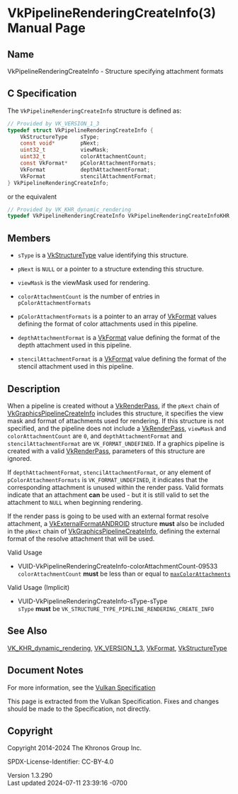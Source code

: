 # VkPipelineRenderingCreateInfo(3) Manual Page

## Name

VkPipelineRenderingCreateInfo - Structure specifying attachment formats



## <a href="#_c_specification" class="anchor"></a>C Specification

The `VkPipelineRenderingCreateInfo` structure is defined as:

``` c
// Provided by VK_VERSION_1_3
typedef struct VkPipelineRenderingCreateInfo {
    VkStructureType    sType;
    const void*        pNext;
    uint32_t           viewMask;
    uint32_t           colorAttachmentCount;
    const VkFormat*    pColorAttachmentFormats;
    VkFormat           depthAttachmentFormat;
    VkFormat           stencilAttachmentFormat;
} VkPipelineRenderingCreateInfo;
```

or the equivalent

``` c
// Provided by VK_KHR_dynamic_rendering
typedef VkPipelineRenderingCreateInfo VkPipelineRenderingCreateInfoKHR;
```

## <a href="#_members" class="anchor"></a>Members

- `sType` is a [VkStructureType](https://registry.khronos.org/vulkan/specs/1.3-extensions/man/html/VkStructureType.html) value identifying
  this structure.

- `pNext` is `NULL` or a pointer to a structure extending this
  structure.

- `viewMask` is the viewMask used for rendering.

- `colorAttachmentCount` is the number of entries in
  `pColorAttachmentFormats`

- `pColorAttachmentFormats` is a pointer to an array of
  [VkFormat](https://registry.khronos.org/vulkan/specs/1.3-extensions/man/html/VkFormat.html) values defining the format of color
  attachments used in this pipeline.

- `depthAttachmentFormat` is a [VkFormat](https://registry.khronos.org/vulkan/specs/1.3-extensions/man/html/VkFormat.html) value defining
  the format of the depth attachment used in this pipeline.

- `stencilAttachmentFormat` is a [VkFormat](https://registry.khronos.org/vulkan/specs/1.3-extensions/man/html/VkFormat.html) value
  defining the format of the stencil attachment used in this pipeline.

## <a href="#_description" class="anchor"></a>Description

When a pipeline is created without a [VkRenderPass](https://registry.khronos.org/vulkan/specs/1.3-extensions/man/html/VkRenderPass.html),
if the `pNext` chain of
[VkGraphicsPipelineCreateInfo](https://registry.khronos.org/vulkan/specs/1.3-extensions/man/html/VkGraphicsPipelineCreateInfo.html)
includes this structure, it specifies the view mask and format of
attachments used for rendering. If this structure is not specified, and
the pipeline does not include a [VkRenderPass](https://registry.khronos.org/vulkan/specs/1.3-extensions/man/html/VkRenderPass.html),
`viewMask` and `colorAttachmentCount` are `0`, and
`depthAttachmentFormat` and `stencilAttachmentFormat` are
`VK_FORMAT_UNDEFINED`. If a graphics pipeline is created with a valid
[VkRenderPass](https://registry.khronos.org/vulkan/specs/1.3-extensions/man/html/VkRenderPass.html), parameters of this structure are
ignored.

If `depthAttachmentFormat`, `stencilAttachmentFormat`, or any element of
`pColorAttachmentFormats` is `VK_FORMAT_UNDEFINED`, it indicates that
the corresponding attachment is unused within the render pass. Valid
formats indicate that an attachment **can** be used - but it is still
valid to set the attachment to `NULL` when beginning rendering.

If the render pass is going to be used with an external format resolve
attachment, a [VkExternalFormatANDROID](https://registry.khronos.org/vulkan/specs/1.3-extensions/man/html/VkExternalFormatANDROID.html)
structure **must** also be included in the `pNext` chain of
[VkGraphicsPipelineCreateInfo](https://registry.khronos.org/vulkan/specs/1.3-extensions/man/html/VkGraphicsPipelineCreateInfo.html),
defining the external format of the resolve attachment that will be
used.

Valid Usage

- <a href="#VUID-VkPipelineRenderingCreateInfo-colorAttachmentCount-09533"
  id="VUID-VkPipelineRenderingCreateInfo-colorAttachmentCount-09533"></a>
  VUID-VkPipelineRenderingCreateInfo-colorAttachmentCount-09533  
  `colorAttachmentCount` **must** be less than or equal to <a
  href="https://registry.khronos.org/vulkan/specs/1.3-extensions/html/vkspec.html#limits-maxColorAttachments"
  target="_blank" rel="noopener"><code>maxColorAttachments</code></a>

Valid Usage (Implicit)

- <a href="#VUID-VkPipelineRenderingCreateInfo-sType-sType"
  id="VUID-VkPipelineRenderingCreateInfo-sType-sType"></a>
  VUID-VkPipelineRenderingCreateInfo-sType-sType  
  `sType` **must** be `VK_STRUCTURE_TYPE_PIPELINE_RENDERING_CREATE_INFO`

## <a href="#_see_also" class="anchor"></a>See Also

[VK_KHR_dynamic_rendering](https://registry.khronos.org/vulkan/specs/1.3-extensions/man/html/VK_KHR_dynamic_rendering.html),
[VK_VERSION_1_3](https://registry.khronos.org/vulkan/specs/1.3-extensions/man/html/VK_VERSION_1_3.html), [VkFormat](https://registry.khronos.org/vulkan/specs/1.3-extensions/man/html/VkFormat.html),
[VkStructureType](https://registry.khronos.org/vulkan/specs/1.3-extensions/man/html/VkStructureType.html)

## <a href="#_document_notes" class="anchor"></a>Document Notes

For more information, see the <a
href="https://registry.khronos.org/vulkan/specs/1.3-extensions/html/vkspec.html#VkPipelineRenderingCreateInfo"
target="_blank" rel="noopener">Vulkan Specification</a>

This page is extracted from the Vulkan Specification. Fixes and changes
should be made to the Specification, not directly.

## <a href="#_copyright" class="anchor"></a>Copyright

Copyright 2014-2024 The Khronos Group Inc.

SPDX-License-Identifier: CC-BY-4.0

Version 1.3.290  
Last updated 2024-07-11 23:39:16 -0700
